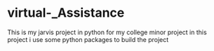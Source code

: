 # virtual-_Assistance
This is my jarvis project in python for my college minor project 
in this project i use some python packages to build the project 
